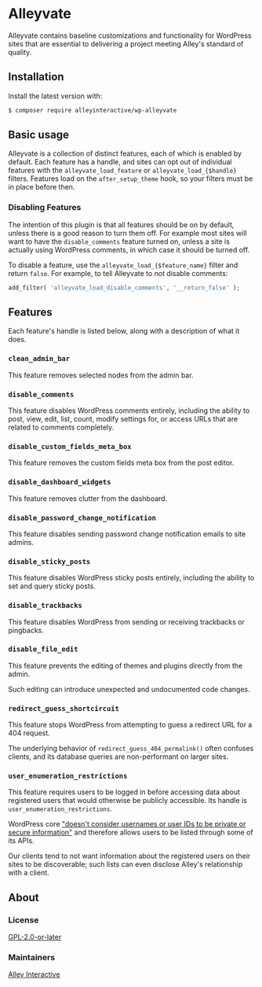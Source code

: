 # Alleyvate

Alleyvate contains baseline customizations and functionality for WordPress sites that are essential to delivering a project meeting Alley's standard of quality.

## Installation

Install the latest version with:

```bash
$ composer require alleyinteractive/wp-alleyvate
```

## Basic usage

Alleyvate is a collection of distinct features, each of which is enabled by default. Each feature has a handle, and sites can opt out of individual features with the `alleyvate_load_feature` or `alleyvate_load_{$handle}` filters. Features load on the `after_setup_theme` hook, so your filters must be in place before then.

### Disabling Features

The intention of this plugin is that all features should be on by default, unless there is a good reason to turn them off. For example most sites will want to have the `disable_comments` feature turned on, unless a site is actually using WordPress comments, in which case it should be turned off.

To disable a feature, use the `alleyvate_load_{$feature_name}` filter and return `false`. For example, to tell Alleyvate to _not_ disable comments:

```php
add_filter( 'alleyvate_load_disable_comments', '__return_false' );
```

## Features

Each feature's handle is listed below, along with a description of what it does.

### `clean_admin_bar`

This feature removes selected nodes from the admin bar.

### `disable_comments`

This feature disables WordPress comments entirely, including the ability to post, view, edit, list, count, modify settings for, or access URLs that are related to comments completely.

### `disable_custom_fields_meta_box`

This feature removes the custom fields meta box from the post editor.

### `disable_dashboard_widgets`

This feature removes clutter from the dashboard.

### `disable_password_change_notification`

This feature disables sending password change notification emails to site admins.

### `disable_sticky_posts`

This feature disables WordPress sticky posts entirely, including the ability to set and query sticky posts.

### `disable_trackbacks`

This feature disables WordPress from sending or receiving trackbacks or pingbacks.

### `disable_file_edit`

This feature prevents the editing of themes and plugins directly from the admin.

Such editing can introduce unexpected and undocumented code changes.

### `redirect_guess_shortcircuit`

This feature stops WordPress from attempting to guess a redirect URL for a 404 request.

The underlying behavior of `redirect_guess_404_permalink()` often confuses clients, and its database queries are non-performant on larger sites.

### `user_enumeration_restrictions`

This feature requires users to be logged in before accessing data about registered users that would otherwise be publicly accessible. Its handle is `user_enumeration_restrictions`.

WordPress core ["doesn't consider usernames or user IDs to be private or secure information"][1] and therefore allows users to be listed through some of its APIs.

Our clients tend to not want information about the registered users on their sites to be discoverable; such lists can even disclose Alley's relationship with a client.

## About

### License

[GPL-2.0-or-later](https://github.com/alleyinteractive/wp-alleyvate/blob/main/LICENSE)

### Maintainers

[Alley Interactive](https://github.com/alleyinteractive)

[1]: https://make.wordpress.org/core/handbook/testing/reporting-security-vulnerabilities/#why-are-disclosures-of-usernames-or-user-ids-not-a-security-issue
